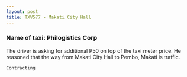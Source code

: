 ```yaml
---
layout: post
title: TXV577 - Makati City Hall
---
```


### Name of taxi: Philogistics Corp

The driver is asking for additional P50 on top of the taxi meter price. He reasoned that the way from Makati City Hall to Pembo, Makati is traffic.

```Contracting```
